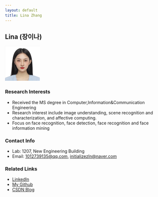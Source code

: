 ```yaml
---
layout: default
title: Lina Zhang
---
```


## Lina (장이나)
![alt_text](../assets/img/LinaZhang.png)

### Research Interests
* Received the MS degree in Computer,Information&Communication Engineering
* Research interest include image understanding, scene recognition and characterization, and affective computing.
* Focus on face recognition, face detection, face recognition and face information mining

### Contact Info
* Lab: 1207, New Engineering Building
* Email: 1012739135@qq.com, initializezln@naver.com

### Related Links
* [LinkedIn](https://www.linkedin.com/in/lina-zhang-282769234/)
* [My Github](https://github.com/zhanglina94)
* [CSDN Blog](https://blog.csdn.net/weixin_44649780?spm=1000.2115.3001.5343)

